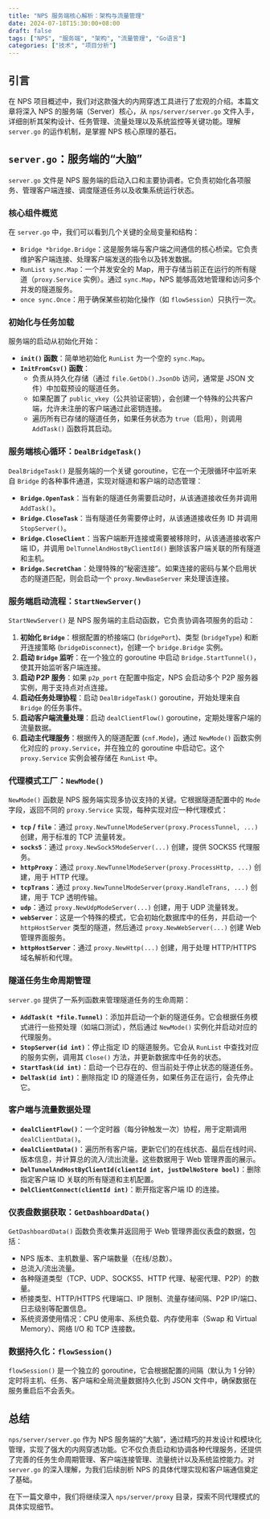 ```yaml
---
title: "NPS 服务端核心解析：架构与流量管理"
date: 2024-07-18T15:30:00+08:00
draft: false
tags: ["NPS", "服务端", "架构", "流量管理", "Go语言"]
categories: ["技术", "项目分析"]
---
```


## 引言

在 NPS 项目概述中，我们对这款强大的内网穿透工具进行了宏观的介绍。本篇文章将深入 NPS 的服务端（Server）核心，从 `nps/server/server.go` 文件入手，详细剖析其架构设计、任务管理、流量处理以及系统监控等关键功能。理解 `server.go` 的运作机制，是掌握 NPS 核心原理的基石。

## `server.go`：服务端的“大脑”

`server.go` 文件是 NPS 服务端的启动入口和主要协调者。它负责初始化各项服务、管理客户端连接、调度隧道任务以及收集系统运行状态。

### 核心组件概览

在 `server.go` 中，我们可以看到几个关键的全局变量和结构：

*   `Bridge *bridge.Bridge`：这是服务端与客户端之间通信的核心桥梁。它负责维护客户端连接、处理客户端发送的指令以及转发数据。
*   `RunList sync.Map`：一个并发安全的 Map，用于存储当前正在运行的所有隧道（`proxy.Service` 实例）。通过 `sync.Map`，NPS 能够高效地管理和访问多个并发的隧道服务。
*   `once sync.Once`：用于确保某些初始化操作（如 `flowSession`）只执行一次。

### 初始化与任务加载

服务端的启动从初始化开始：

*   **`init()` 函数**：简单地初始化 `RunList` 为一个空的 `sync.Map`。
*   **`InitFromCsv()` 函数**：
    *   负责从持久化存储（通过 `file.GetDb().JsonDb` 访问，通常是 JSON 文件）中加载预设的隧道任务。
    *   如果配置了 `public_vkey`（公共验证密钥），会创建一个特殊的公共客户端，允许未注册的客户端通过此密钥连接。
    *   遍历所有已存储的隧道任务，如果任务状态为 `true`（启用），则调用 `AddTask()` 函数将其启动。

### 服务端核心循环：`DealBridgeTask()`

`DealBridgeTask()` 是服务端的一个关键 goroutine，它在一个无限循环中监听来自 `Bridge` 的各种事件通道，实现对隧道和客户端的动态管理：

*   **`Bridge.OpenTask`**：当有新的隧道任务需要启动时，从该通道接收任务并调用 `AddTask()`。
*   **`Bridge.CloseTask`**：当有隧道任务需要停止时，从该通道接收任务 ID 并调用 `StopServer()`。
*   **`Bridge.CloseClient`**：当客户端断开连接或需要被移除时，从该通道接收客户端 ID，并调用 `DelTunnelAndHostByClientId()` 删除该客户端关联的所有隧道和主机。
*   **`Bridge.SecretChan`**：处理特殊的“秘密连接”。如果连接的密码与某个启用状态的隧道匹配，则会启动一个 `proxy.NewBaseServer` 来处理该连接。

### 服务端启动流程：`StartNewServer()`

`StartNewServer()` 是 NPS 服务端的主启动函数，它负责协调各项服务的启动：

1.  **初始化 `Bridge`**：根据配置的桥接端口 (`bridgePort`)、类型 (`bridgeType`) 和断开连接策略 (`bridgeDisconnect`)，创建一个 `bridge.Bridge` 实例。
2.  **启动 `Bridge` 监听**：在一个独立的 goroutine 中启动 `Bridge.StartTunnel()`，使其开始监听客户端连接。
3.  **启动 P2P 服务**：如果 `p2p_port` 在配置中指定，NPS 会启动多个 P2P 服务器实例，用于支持点对点连接。
4.  **启动任务处理协程**：启动 `DealBridgeTask()` goroutine，开始处理来自 `Bridge` 的任务事件。
5.  **启动客户端流量处理**：启动 `dealClientFlow()` goroutine，定期处理客户端的流量数据。
6.  **启动主代理服务**：根据传入的隧道配置 (`cnf.Mode`)，通过 `NewMode()` 函数实例化对应的 `proxy.Service`，并在独立的 goroutine 中启动它。这个 `proxy.Service` 实例会被存储在 `RunList` 中。

### 代理模式工厂：`NewMode()`

`NewMode()` 函数是 NPS 服务端实现多协议支持的关键。它根据隧道配置中的 `Mode` 字段，返回不同的 `proxy.Service` 实现，每种实现对应一种代理模式：

*   **`tcp` / `file`**：通过 `proxy.NewTunnelModeServer(proxy.ProcessTunnel, ...)` 创建，用于标准的 TCP 流量转发。
*   **`socks5`**：通过 `proxy.NewSock5ModeServer(...)` 创建，提供 SOCKS5 代理服务。
*   **`httpProxy`**：通过 `proxy.NewTunnelModeServer(proxy.ProcessHttp, ...)` 创建，用于 HTTP 代理。
*   **`tcpTrans`**：通过 `proxy.NewTunnelModeServer(proxy.HandleTrans, ...)` 创建，用于 TCP 透明传输。
*   **`udp`**：通过 `proxy.NewUdpModeServer(...)` 创建，用于 UDP 流量转发。
*   **`webServer`**：这是一个特殊的模式，它会初始化数据库中的任务，并启动一个 `httpHostServer` 类型的隧道，然后通过 `proxy.NewWebServer(...)` 创建 Web 管理界面服务。
*   **`httpHostServer`**：通过 `proxy.NewHttp(...)` 创建，用于处理 HTTP/HTTPS 域名解析和代理。

### 隧道任务生命周期管理

`server.go` 提供了一系列函数来管理隧道任务的生命周期：

*   **`AddTask(t *file.Tunnel)`**：添加并启动一个新的隧道任务。它会根据任务模式进行一些预处理（如端口测试），然后通过 `NewMode()` 实例化并启动对应的代理服务。
*   **`StopServer(id int)`**：停止指定 ID 的隧道服务。它会从 `RunList` 中查找对应的服务实例，调用其 `Close()` 方法，并更新数据库中任务的状态。
*   **`StartTask(id int)`**：启动一个已存在的、但当前处于停止状态的隧道任务。
*   **`DelTask(id int)`**：删除指定 ID 的隧道任务，如果任务正在运行，会先停止它。

### 客户端与流量数据处理

*   **`dealClientFlow()`**：一个定时器（每分钟触发一次）协程，用于定期调用 `dealClientData()`。
*   **`dealClientData()`**：遍历所有客户端，更新它们的在线状态、最后在线时间、版本信息，并计算总的流入/流出流量。这些数据用于 Web 管理界面的展示。
*   **`DelTunnelAndHostByClientId(clientId int, justDelNoStore bool)`**：删除指定客户端 ID 关联的所有隧道和主机配置。
*   **`DelClientConnect(clientId int)`**：断开指定客户端 ID 的连接。

### 仪表盘数据获取：`GetDashboardData()`

`GetDashboardData()` 函数负责收集并返回用于 Web 管理界面仪表盘的数据，包括：

*   NPS 版本、主机数量、客户端数量（在线/总数）。
*   总流入/流出流量。
*   各种隧道类型（TCP、UDP、SOCKS5、HTTP 代理、秘密代理、P2P）的数量。
*   桥接类型、HTTP/HTTPS 代理端口、IP 限制、流量存储间隔、P2P IP/端口、日志级别等配置信息。
*   系统资源使用情况：CPU 使用率、系统负载、内存使用率（Swap 和 Virtual Memory）、网络 I/O 和 TCP 连接数。

### 数据持久化：`flowSession()`

`flowSession()` 是一个独立的 goroutine，它会根据配置的间隔（默认为 1 分钟）定时将主机、任务、客户端和全局流量数据持久化到 JSON 文件中，确保数据在服务重启后不会丢失。

## 总结

`nps/server/server.go` 作为 NPS 服务端的“大脑”，通过精巧的并发设计和模块化管理，实现了强大的内网穿透功能。它不仅负责启动和协调各种代理服务，还提供了完善的任务生命周期管理、客户端连接管理、流量统计以及系统监控能力。对 `server.go` 的深入理解，为我们后续剖析 NPS 的具体代理实现和客户端通信奠定了基础。

在下一篇文章中，我们将继续深入 `nps/server/proxy` 目录，探索不同代理模式的具体实现细节。
